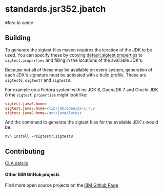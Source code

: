 standards.jsr352.jbatch
=======================

*More to come*

## Building

To generate the sigtest files maven requires the location of the JDK to
be used. You can specify these by copying [default.sigtest.properties](default.sigtest.properties)
to `sigtest.properties` and filling in the locations of the available
JDK's.

Because not all of these may be available on every system, generation
of each JDK's signature must be activated with a build profile. These
are `sigtest6`, `sigtest7` and `sigtest8`.

For example on a Fedora system with no JDK 6, OpenJDK 7 and Oracle
JDK 8 the `sigtest.properties` might look like:

```ini
sigtest.java6.home=
sigtest.java7.home=/lib/jdk/openjdk-1.7.0
sigtest.java8.home=/usr/java/latest
```

And the command to generate the sigtest files for the available JDK's
would be:

```shell
mvn install -Psigtest7,sigtest8
```

## Contributing

[CLA details](CONTRIBUTING.md)

#### Other IBM GitHub projects

Find more open source projects on the [IBM Github Page](http://ibm.github.io/)
